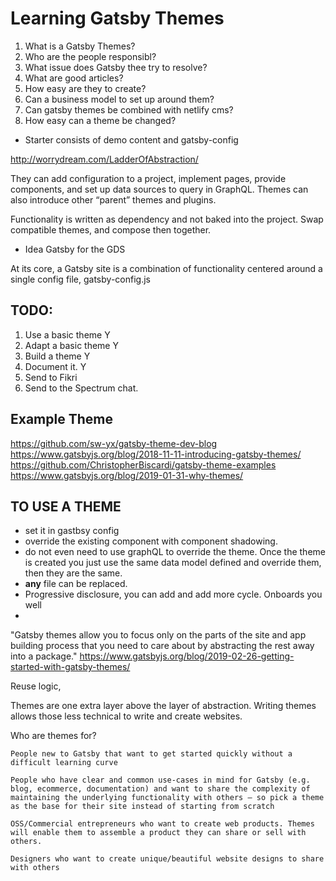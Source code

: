 # Learning Gatsby Themes
1. What is a Gatsby Themes?
2. Who are the people responsibl?
3. What issue does Gatsby thee try to resolve?
4. What are good articles?
5. How easy are they to create?
6. Can a business model to set up around them?
7. Can gatsby themes be combined with netlify cms?
8. How easy can a theme be changed? 

- Starter consists of demo content and gatsby-config

http://worrydream.com/LadderOfAbstraction/

They can add configuration to a project, implement pages, provide components, and set up data sources to query in GraphQL. Themes can also introduce other “parent” themes and plugins.

Functionality is written as dependency and not baked into the project. Swap compatible themes, and compose then together.

- Idea Gatsby for the GDS

At its core, a Gatsby site is a combination of functionality centered around a single config file, gatsby-config.js

## TODO:
1. Use a basic theme Y
2. Adapt a basic theme Y
3. Build a theme Y
4. Document it. Y
5. Send to Fikri
6. Send to the Spectrum chat.

## Example Theme
https://github.com/sw-yx/gatsby-theme-dev-blog
https://www.gatsbyjs.org/blog/2018-11-11-introducing-gatsby-themes/
https://github.com/ChristopherBiscardi/gatsby-theme-examples
https://www.gatsbyjs.org/blog/2019-01-31-why-themes/


## TO USE A THEME
- set it in gastbsy config
- override the existing component with component shadowing.
- do not even need to use graphQL to override the theme. Once the theme is created you just use the same data model defined and override them, then they are the same. 
- **any** file can be replaced. 
- Progressive disclosure, you can add and add more cycle. Onboards you well
- 

"Gatsby themes allow you to focus only on the parts of the site and app building process that you need to care about by abstracting the rest away into a package." https://www.gatsbyjs.org/blog/2019-02-26-getting-started-with-gatsby-themes/

Reuse logic, 

Themes are one extra layer above the layer of abstraction. Writing themes allows those less technical to write and create websites.

Who are themes for?

    People new to Gatsby that want to get started quickly without a difficult learning curve

    People who have clear and common use-cases in mind for Gatsby (e.g. blog, ecommerce, documentation) and want to share the complexity of maintaining the underlying functionality with others — so pick a theme as the base for their site instead of starting from scratch

    OSS/Commercial entrepreneurs who want to create web products. Themes will enable them to assemble a product they can share or sell with others.

    Designers who want to create unique/beautiful website designs to share with others